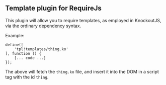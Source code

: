 Template plugin for RequireJs
------

This plugin will allow you to require templates, as employed in KnockoutJS, via the ordinary dependency syntax.

Example:

    define([
        'tpl!templates/thing.ko'
    ], function () {
        [... code ...]
    });

The above will fetch the `thing.ko` file, and insert it into the DOM in a script tag with the id `thing`.
